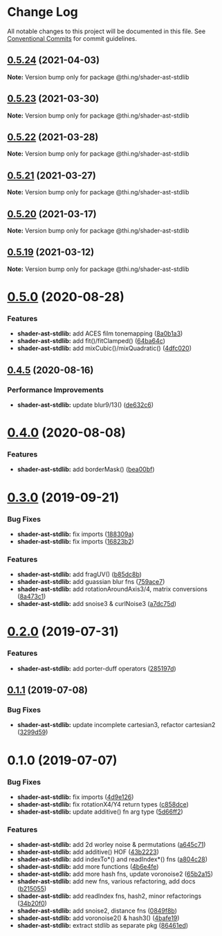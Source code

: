 # Change Log

All notable changes to this project will be documented in this file.
See [Conventional Commits](https://conventionalcommits.org) for commit guidelines.

## [0.5.24](https://github.com/thi-ng/umbrella/compare/@thi.ng/shader-ast-stdlib@0.5.23...@thi.ng/shader-ast-stdlib@0.5.24) (2021-04-03)

**Note:** Version bump only for package @thi.ng/shader-ast-stdlib





## [0.5.23](https://github.com/thi-ng/umbrella/compare/@thi.ng/shader-ast-stdlib@0.5.22...@thi.ng/shader-ast-stdlib@0.5.23) (2021-03-30)

**Note:** Version bump only for package @thi.ng/shader-ast-stdlib





## [0.5.22](https://github.com/thi-ng/umbrella/compare/@thi.ng/shader-ast-stdlib@0.5.21...@thi.ng/shader-ast-stdlib@0.5.22) (2021-03-28)

**Note:** Version bump only for package @thi.ng/shader-ast-stdlib





## [0.5.21](https://github.com/thi-ng/umbrella/compare/@thi.ng/shader-ast-stdlib@0.5.20...@thi.ng/shader-ast-stdlib@0.5.21) (2021-03-27)

**Note:** Version bump only for package @thi.ng/shader-ast-stdlib





## [0.5.20](https://github.com/thi-ng/umbrella/compare/@thi.ng/shader-ast-stdlib@0.5.19...@thi.ng/shader-ast-stdlib@0.5.20) (2021-03-17)

**Note:** Version bump only for package @thi.ng/shader-ast-stdlib





## [0.5.19](https://github.com/thi-ng/umbrella/compare/@thi.ng/shader-ast-stdlib@0.5.18...@thi.ng/shader-ast-stdlib@0.5.19) (2021-03-12)

**Note:** Version bump only for package @thi.ng/shader-ast-stdlib





# [0.5.0](https://github.com/thi-ng/umbrella/compare/@thi.ng/shader-ast-stdlib@0.4.6...@thi.ng/shader-ast-stdlib@0.5.0) (2020-08-28)


### Features

* **shader-ast-stdlib:** add ACES film tonemapping ([8a0b1a3](https://github.com/thi-ng/umbrella/commit/8a0b1a3ab37181c565acde1ce6399f8e8af7834d))
* **shader-ast-stdlib:** add fit()/fitClamped() ([64ba64c](https://github.com/thi-ng/umbrella/commit/64ba64ceef223efdfce85d35ed3053147107b63c))
* **shader-ast-stdlib:** add mixCubic()/mixQuadratic() ([4dfc020](https://github.com/thi-ng/umbrella/commit/4dfc020d63f01d376a5f9397b77f344c9f0e7a1e))





## [0.4.5](https://github.com/thi-ng/umbrella/compare/@thi.ng/shader-ast-stdlib@0.4.4...@thi.ng/shader-ast-stdlib@0.4.5) (2020-08-16)


### Performance Improvements

* **shader-ast-stdlib:** update blur9/13() ([de632c6](https://github.com/thi-ng/umbrella/commit/de632c642593d5514b6f74c3202b3a60be7f01cf))





# [0.4.0](https://github.com/thi-ng/umbrella/compare/@thi.ng/shader-ast-stdlib@0.3.33...@thi.ng/shader-ast-stdlib@0.4.0) (2020-08-08)


### Features

* **shader-ast-stdlib:** add borderMask() ([bea00bf](https://github.com/thi-ng/umbrella/commit/bea00bfc465b55f9fbafb35d2a1cc389766ab620))





# [0.3.0](https://github.com/thi-ng/umbrella/compare/@thi.ng/shader-ast-stdlib@0.2.3...@thi.ng/shader-ast-stdlib@0.3.0) (2019-09-21)

### Bug Fixes

* **shader-ast-stdlib:** fix imports ([188309a](https://github.com/thi-ng/umbrella/commit/188309a))
* **shader-ast-stdlib:** fix imports ([16823b2](https://github.com/thi-ng/umbrella/commit/16823b2))

### Features

* **shader-ast-stdlib:** add fragUV() ([b85dc8b](https://github.com/thi-ng/umbrella/commit/b85dc8b))
* **shader-ast-stdlib:** add guassian blur fns ([759ace7](https://github.com/thi-ng/umbrella/commit/759ace7))
* **shader-ast-stdlib:** add rotationAroundAxis3/4, matrix conversions ([8a473c1](https://github.com/thi-ng/umbrella/commit/8a473c1))
* **shader-ast-stdlib:** add snoise3 & curlNoise3 ([a7dc75d](https://github.com/thi-ng/umbrella/commit/a7dc75d))

# [0.2.0](https://github.com/thi-ng/umbrella/compare/@thi.ng/shader-ast-stdlib@0.1.2...@thi.ng/shader-ast-stdlib@0.2.0) (2019-07-31)

### Features

* **shader-ast-stdlib:** add porter-duff operators ([285197d](https://github.com/thi-ng/umbrella/commit/285197d))

## [0.1.1](https://github.com/thi-ng/umbrella/compare/@thi.ng/shader-ast-stdlib@0.1.0...@thi.ng/shader-ast-stdlib@0.1.1) (2019-07-08)

### Bug Fixes

* **shader-ast-stdlib:** update incomplete cartesian3, refactor cartesian2 ([3299d59](https://github.com/thi-ng/umbrella/commit/3299d59))

# 0.1.0 (2019-07-07)

### Bug Fixes

* **shader-ast-stdlib:** fix imports ([4d9e126](https://github.com/thi-ng/umbrella/commit/4d9e126))
* **shader-ast-stdlib:** fix rotationX4/Y4 return types ([c858dce](https://github.com/thi-ng/umbrella/commit/c858dce))
* **shader-ast-stdlib:** update additive() fn arg type ([5d66ff2](https://github.com/thi-ng/umbrella/commit/5d66ff2))

### Features

* **shader-ast-stdlib:** add 2d worley noise & permutations ([a645c71](https://github.com/thi-ng/umbrella/commit/a645c71))
* **shader-ast-stdlib:** add additive() HOF ([43b2223](https://github.com/thi-ng/umbrella/commit/43b2223))
* **shader-ast-stdlib:** add indexTo*() and readIndex*() fns ([a804c28](https://github.com/thi-ng/umbrella/commit/a804c28))
* **shader-ast-stdlib:** add more functions ([4b6e4fe](https://github.com/thi-ng/umbrella/commit/4b6e4fe))
* **shader-ast-stdlib:** add more hash fns, update voronoise2 ([65b2a15](https://github.com/thi-ng/umbrella/commit/65b2a15))
* **shader-ast-stdlib:** add new fns, various refactoring, add docs ([b215055](https://github.com/thi-ng/umbrella/commit/b215055))
* **shader-ast-stdlib:** add readIndex fns, hash2, minor refactorings ([34b20f0](https://github.com/thi-ng/umbrella/commit/34b20f0))
* **shader-ast-stdlib:** add snoise2, distance fns ([0849f8b](https://github.com/thi-ng/umbrella/commit/0849f8b))
* **shader-ast-stdlib:** add voronoise2() & hash3() ([4bafe19](https://github.com/thi-ng/umbrella/commit/4bafe19))
* **shader-ast-stdlib:** extract stdlib as separate pkg ([86461ed](https://github.com/thi-ng/umbrella/commit/86461ed))

